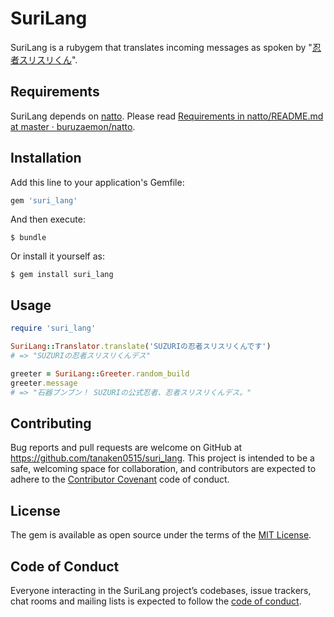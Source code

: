 # SuriLang

SuriLang is a rubygem that translates incoming messages as spoken by "[忍者スリスリくん](https://twitter.com/suzurijp)". 

## Requirements

SuriLang depends on [natto](https://github.com/buruzaemon/natto). Please read [Requirements in natto/README\.md at master · buruzaemon/natto](https://github.com/buruzaemon/natto/blob/master/README.md#requirements).

## Installation

Add this line to your application's Gemfile:

```ruby
gem 'suri_lang'
```

And then execute:

    $ bundle

Or install it yourself as:

    $ gem install suri_lang

## Usage

```ruby
require 'suri_lang'

SuriLang::Translator.translate('SUZURIの忍者スリスリくんです')
# => "SUZURIの忍者スリスリくんデス" 

greeter = SuriLang::Greeter.random_build
greeter.message
# => "石器ブンブン！ SUZURIの公式忍者、忍者スリスリくんデス。" 
```

## Contributing

Bug reports and pull requests are welcome on GitHub at https://github.com/tanaken0515/suri_lang. This project is intended to be a safe, welcoming space for collaboration, and contributors are expected to adhere to the [Contributor Covenant](http://contributor-covenant.org) code of conduct.

## License

The gem is available as open source under the terms of the [MIT License](https://opensource.org/licenses/MIT).

## Code of Conduct

Everyone interacting in the SuriLang project’s codebases, issue trackers, chat rooms and mailing lists is expected to follow the [code of conduct](https://github.com/[USERNAME]/suri_lang/blob/master/CODE_OF_CONDUCT.md).
